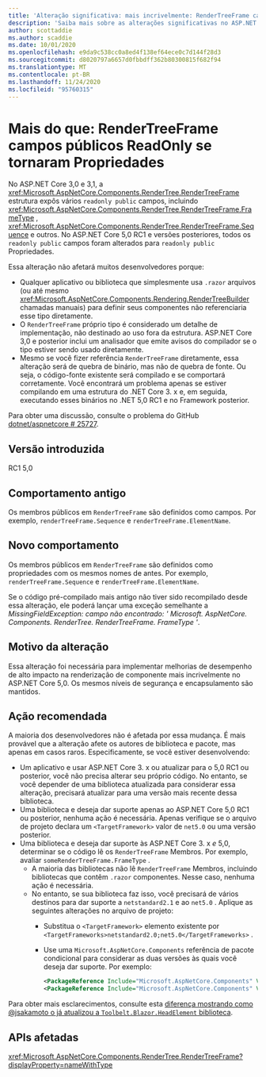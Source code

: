 ```yaml
---
title: 'Alteração significativa: mais incrivelmente: RenderTreeFrame campos públicos ReadOnly se tornaram Propriedades'
description: 'Saiba mais sobre as alterações significativas no ASP.NET Core 5,0 intitulados mais recentes: os campos públicos RenderTreeFrame ReadOnly se tornaram Propriedades'
author: scottaddie
ms.author: scaddie
ms.date: 10/01/2020
ms.openlocfilehash: e9da9c538cc0a8ed4f138ef64ece0c7d144f28d3
ms.sourcegitcommit: d8020797a6657d0fbbdff362b80300815f682f94
ms.translationtype: MT
ms.contentlocale: pt-BR
ms.lasthandoff: 11/24/2020
ms.locfileid: "95760315"
---
```

# <a name="blazor-rendertreeframe-readonly-public-fields-have-become-properties"></a>Mais do que: RenderTreeFrame campos públicos ReadOnly se tornaram Propriedades

No ASP.NET Core 3,0 e 3,1, a <xref:Microsoft.AspNetCore.Components.RenderTree.RenderTreeFrame> estrutura expôs vários `readonly public` campos, incluindo <xref:Microsoft.AspNetCore.Components.RenderTree.RenderTreeFrame.FrameType> , <xref:Microsoft.AspNetCore.Components.RenderTree.RenderTreeFrame.Sequence> e outros. No ASP.NET Core 5,0 RC1 e versões posteriores, todos os `readonly public` campos foram alterados para `readonly public` Propriedades.

Essa alteração não afetará muitos desenvolvedores porque:

* Qualquer aplicativo ou biblioteca que simplesmente usa `.razor` arquivos (ou até mesmo <xref:Microsoft.AspNetCore.Components.Rendering.RenderTreeBuilder> chamadas manuais) para definir seus componentes não referenciaria esse tipo diretamente.
* O `RenderTreeFrame` próprio tipo é considerado um detalhe de implementação, não destinado ao uso fora da estrutura. ASP.NET Core 3,0 e posterior inclui um analisador que emite avisos do compilador se o tipo estiver sendo usado diretamente.
* Mesmo se você fizer referência `RenderTreeFrame` diretamente, essa alteração será de quebra de binário, mas não de quebra de fonte. Ou seja, o código-fonte existente será compilado e se comportará corretamente. Você encontrará um problema apenas se estiver compilando em uma estrutura do .NET Core 3. x e, em seguida, executando esses binários no .NET 5,0 RC1 e no Framework posterior.

Para obter uma discussão, consulte o problema do GitHub [dotnet/aspnetcore # 25727](https://github.com/dotnet/aspnetcore/issues/25727).

## <a name="version-introduced"></a>Versão introduzida

RC1 5,0

## <a name="old-behavior"></a>Comportamento antigo

Os membros públicos em `RenderTreeFrame` são definidos como campos. Por exemplo, `renderTreeFrame.Sequence` e `renderTreeFrame.ElementName`.

## <a name="new-behavior"></a>Novo comportamento

Os membros públicos em `RenderTreeFrame` são definidos como propriedades com os mesmos nomes de antes. Por exemplo, `renderTreeFrame.Sequence` e `renderTreeFrame.ElementName`.

Se o código pré-compilado mais antigo não tiver sido recompilado desde essa alteração, ele poderá lançar uma exceção semelhante a *MissingFieldException: campo não encontrado: ' Microsoft. AspNetCore. Components. RenderTree. RenderTreeFrame. FrameType '*.

## <a name="reason-for-change"></a>Motivo da alteração

Essa alteração foi necessária para implementar melhorias de desempenho de alto impacto na renderização de componente mais incrivelmente no ASP.NET Core 5,0. Os mesmos níveis de segurança e encapsulamento são mantidos.

## <a name="recommended-action"></a>Ação recomendada

A maioria dos desenvolvedores não é afetada por essa mudança. É mais provável que a alteração afete os autores de biblioteca e pacote, mas apenas em casos raros. Especificamente, se você estiver desenvolvendo:

* Um aplicativo e usar ASP.NET Core 3. x ou atualizar para o 5,0 RC1 ou posterior, você não precisa alterar seu próprio código. No entanto, se você depender de uma biblioteca atualizada para considerar essa alteração, precisará atualizar para uma versão mais recente dessa biblioteca.
* Uma biblioteca e deseja dar suporte apenas ao ASP.NET Core 5,0 RC1 ou posterior, nenhuma ação é necessária. Apenas verifique se o arquivo de projeto declara um `<TargetFramework>` valor de `net5.0` ou uma versão posterior.
* Uma biblioteca e deseja dar suporte às ASP.NET Core 3. x *e* 5,0, determinar se o código lê os `RenderTreeFrame` Membros. Por exemplo, avaliar `someRenderTreeFrame.FrameType` .
  * A maioria das bibliotecas não lê `RenderTreeFrame` Membros, incluindo bibliotecas que contêm `.razor` componentes. Nesse caso, nenhuma ação é necessária.
  * No entanto, se sua biblioteca faz isso, você precisará de vários destinos para dar suporte a `netstandard2.1` e ao `net5.0` . Aplique as seguintes alterações no arquivo de projeto:
    * Substitua o `<TargetFramework>` elemento existente por `<TargetFrameworks>netstandard2.0;net5.0</TargetFrameworks>` .
    * Use uma `Microsoft.AspNetCore.Components` referência de pacote condicional para considerar as duas versões às quais você deseja dar suporte. Por exemplo:

        ```xml
        <PackageReference Include="Microsoft.AspNetCore.Components" Version="3.0.0" Condition="'$(TargetFramework)' == 'netstandard2.0'" />
        <PackageReference Include="Microsoft.AspNetCore.Components" Version="5.0.0-rc.1.*" Condition="'$(TargetFramework)' != 'netstandard2.0'" />
        ```

Para obter mais esclarecimentos, consulte esta [diferença mostrando como @jsakamoto o já atualizou a `Toolbelt.Blazor.HeadElement` biblioteca](https://github.com/jsakamoto/Toolbelt.Blazor.HeadElement/commit/090df430ba725f9420d412753db8104e8c32bf51).

## <a name="affected-apis"></a>APIs afetadas

<xref:Microsoft.AspNetCore.Components.RenderTree.RenderTreeFrame?displayProperty=nameWithType>

<!--

### Category

ASP.NET Core

### Affected APIs

`T:Microsoft.AspNetCore.Components.RenderTree.RenderTreeFrame`

-->
